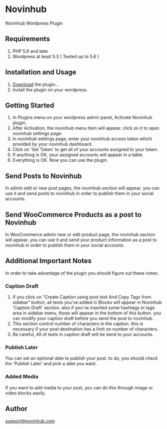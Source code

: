 # Novinhub
Novinhub Wordpress Plugin

## Requirements

1. PHP 5.6 and later
2. Wordpress at least 5.3 ( Tested up to 5.6 ) 

## Installation and Usage

1. [Download](https://novinhub.com/plugin/novinhub_wp_v1.zip) the plugin...
2. Install the plugin on your wordpress.

## Getting Started

1. In Plugins menu on your wordpress admin panel, Activate Novinhub plugin.
2. After Activation, the novinhub menu item will appear. click on it to open novinhub settings page.
3. In novinhub settings page, enter your novinhub access token which provided by your novinhub dashboard.
4. Click on 'Set Token' to get all of your accounts assigned to your token.
5. If anything is OK, your assigned accounts will appear in a table.
6. Everything is OK. Now you can use the plugin. 

## Send Posts to Novinhub 
In admin edit or new post pages, the novinhub section will appear. you can use it and send posts
to novinhub in order to publish them in your social accounts.

## Send WooCommerce Products as a post to Novinhub
In WooCommerce admin new or edit product page, the novinhub section will appear. you can use it and send
your product information as a post to novinhub in order to publish them in your social accounts.

## Additional Important Notes
In order to take advantage of the plugin you should figure out these notes:

### Caption Draft
1. If you click on "Create Caption using post text And Copy Tags from sidebar" button, all texts you've added in Blocks will appear in Novinhub 'Caption Draft' section. also if you've inserted some hashtags in tags area in sidebar menu, those will appear in the bottom of this button. you can 
modify your caption draft before you send the post to novinhub.
2. This section control number of characters in the caption. this is necessary if your post destination
has a limit on number of characters.
3. Be careful, All of texts in caption draft will be send to your accounts. 

### Publish Later 
You can set an optional date to publish your post. to do, you should check the 'Publish Later' and
pick a date you want.

### Added Media
If you want to add media to your post, you can do this through image or video blocks easily.

## Author

support@novinhub.com


